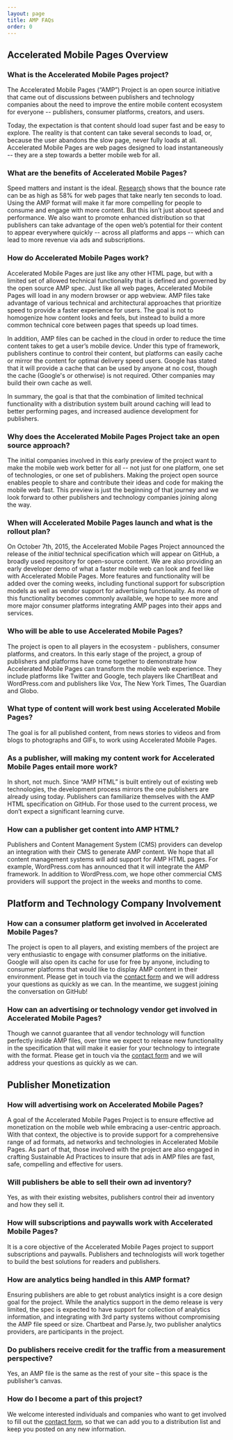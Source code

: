 ```yaml
---
layout: page
title: AMP FAQs
order: 0
---
```


## Accelerated Mobile Pages Overview

### What is the Accelerated Mobile Pages project?

The Accelerated Mobile Pages (“AMP”) Project is an open source initiative that came out of discussions between publishers and technology companies about the need to improve the entire mobile content ecosystem for everyone -- publishers, consumer platforms, creators, and users.  

Today, the expectation is that content should load super fast and be easy to explore. The reality is that content can take several seconds to load, or, because the user abandons the slow page, never fully loads at all. Accelerated Mobile Pages are web pages designed to load instantaneously -- they are a step towards a better mobile web for all.

### What are the benefits of Accelerated Mobile Pages?

Speed matters and instant is the ideal. [Research](https://www.soasta.com/blog/mobile-web-performance-monitoring-conversion-rate/) shows that the bounce rate can be as high as 58% for web pages that take nearly ten seconds to load. Using the AMP format will make it far more compelling for people to consume and engage with more content. But this isn’t just about speed and performance. We also want to promote enhanced distribution so that publishers can take advantage of the open web’s potential for their content to appear everywhere quickly -- across all platforms and apps -- which can lead to more revenue via ads and subscriptions.

### How do Accelerated Mobile Pages work?

Accelerated Mobile Pages are just like any other HTML page, but with a limited set of allowed technical functionality that is defined and governed by the open source AMP spec. Just like all web pages, Accelerated Mobile Pages will load in any modern browser or app webview. AMP files take advantage of various technical and architectural approaches that prioritize speed to provide a faster experience for users. The goal is not to homogenize how content looks and feels, but instead to build a more common technical core between pages that speeds up load times.  

In addition, AMP files can be cached in the cloud in order to reduce the time content takes to get a user’s mobile device. Under this type of framework, publishers continue to control their content, but platforms can easily cache or mirror the content for optimal delivery speed users. Google has stated that it will provide a cache that can be used by anyone at no cost, though the cache (Google's or otherwise) is not required. Other companies may build their own cache as well.  

In summary, the goal is that that the combination of limited technical functionality with a distribution system built around caching will lead to better performing pages, and increased audience development for publishers.

### Why does the Accelerated Mobile Pages Project take an open source approach?

The initial companies involved in this early preview of the project want to make the mobile web work better for all -- not just for one platform, one set of technologies, or one set of publishers. Making the project open source enables people to share and contribute their ideas and code for making the mobile web fast. This preview is just the beginning of that journey and we look forward to other publishers and technology companies joining along the way.

### When will Accelerated Mobile Pages launch and what is the rollout plan?

On October 7th, 2015, the Accelerated Mobile Pages Project announced the release of the _initial_ technical specification which will appear on GitHub, a broadly used repository for open-source content. We are also providing an early developer demo of what a faster mobile web can look and feel like with Accelerated Mobile Pages. More features and functionality will be added over the coming weeks, including functional support for subscription models as well as vendor support for advertising functionality. As more of this functionality becomes commonly available, we hope to see more and more major consumer platforms integrating AMP pages into their apps and services.

### Who will be able to use Accelerated Mobile Pages?

The project is open to all players in the ecosystem - publishers, consumer platforms, and creators. In this early stage of the project, a group of publishers and platforms have come together to demonstrate how Accelerated Mobile Pages can transform the mobile web experience. They include platforms like Twitter and Google, tech players like ChartBeat and WordPress.com and publishers like Vox, The New York Times, The Guardian and Globo.

### What type of content will work best using Accelerated Mobile Pages?

The goal is for all published content, from news stories to videos and from blogs to photographs and GIFs, to work using Accelerated Mobile Pages.

### As a publisher, will making my content work for Accelerated Mobile Pages entail more work?

In short, not much. Since “AMP HTML” is built entirely out of existing web technologies, the development process mirrors the one publishers are already using today. Publishers can familiarize themselves with the AMP HTML specification on GitHub. For those used to the current process, we don’t expect a significant learning curve.

### How can a publisher get content into AMP HTML?

Publishers and Content Management System (CMS) providers can develop an integration with their CMS to generate AMP content. We hope that all content management systems will add support for AMP HTML pages. For example, WordPress.com has announced that it will integrate the AMP framework. In addition to WordPress.com, we hope other commercial CMS providers will support the project in the weeks and months to come.

## Platform and Technology Company Involvement

### How can a consumer platform get involved in Accelerated Mobile Pages?

The project is open to all players, and existing members of the project are very enthusiastic to engage with consumer platforms on the initiative. Google will also open its cache for use for free by anyone, including to consumer platforms that would like to display AMP content in their environment. Please get in touch via the [contact form](/contact) and we will address your questions as quickly as we can. In the meantime, we suggest joining the conversation on GitHub!

### How can an advertising or technology vendor get involved in Accelerated Mobile Pages?

Though we cannot guarantee that all vendor technology will function perfectly inside AMP files, over time we expect to release new functionality in the specification that will make it easier for your technology to integrate with the format. Please get in touch via the [contact form](/contact/) and we will address your questions as quickly as we can.

## Publisher Monetization

### How will advertising work on Accelerated Mobile Pages?

A goal of the Accelerated Mobile Pages Project is to ensure effective ad monetization on the mobile web while embracing a user-centric approach. With that context, the objective is to provide support for a comprehensive range of ad formats, ad networks and technologies in Accelerated Mobile Pages. As part of that, those involved with the project are also engaged in crafting Sustainable Ad Practices to insure that ads in AMP files are fast, safe, compelling and effective for users.

### Will publishers be able to sell their own ad inventory?

Yes, as with their existing websites, publishers control their ad inventory and how they sell it.

### How will subscriptions and paywalls work with Accelerated Mobile Pages?

It is a core objective of the Accelerated Mobile Pages project to support subscriptions and paywalls. Publishers and technologists will work together to build the best solutions for readers and publishers.

### How are analytics being handled in this AMP format?

Ensuring publishers are able to get robust analytics insight is a core design goal for the project. While the analytics support in the demo release is very limited, the spec is expected to have support for collection of analytics information, and integrating with 3rd party systems without compromising the AMP file speed or size. Chartbeat and Parse.ly, two publisher analytics providers, are participants in the project.

### Do publishers receive credit for the traffic from a measurement perspective?

Yes, an AMP file is the same as the rest of your site – this space is the publisher’s canvas.

### How do I become a part of this project?

We welcome interested individuals and companies who want to get involved to fill out the [contact form](/contact), so that we can add you to a distribution list and keep you posted on any new information.